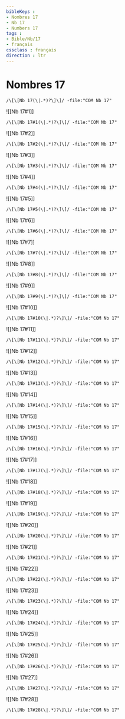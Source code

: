 ```yaml
---
bibleKeys : 
- Nombres 17
- Nb 17
- Numbers 17
tags : 
- Bible/Nb/17
- français
cssclass : français
direction : ltr
---
```


# Nombres 17

```query
/\[\[Nb 17(\|.*)?\]\]/ -file:"COM Nb 17"
```



![[Nb 17#1]]

```query
/\[\[Nb 17#1(\|.*)?\]\]/ -file:"COM Nb 17"
```

![[Nb 17#2]]

```query
/\[\[Nb 17#2(\|.*)?\]\]/ -file:"COM Nb 17"
```

![[Nb 17#3]]

```query
/\[\[Nb 17#3(\|.*)?\]\]/ -file:"COM Nb 17"
```

![[Nb 17#4]]

```query
/\[\[Nb 17#4(\|.*)?\]\]/ -file:"COM Nb 17"
```

![[Nb 17#5]]

```query
/\[\[Nb 17#5(\|.*)?\]\]/ -file:"COM Nb 17"
```

![[Nb 17#6]]

```query
/\[\[Nb 17#6(\|.*)?\]\]/ -file:"COM Nb 17"
```

![[Nb 17#7]]

```query
/\[\[Nb 17#7(\|.*)?\]\]/ -file:"COM Nb 17"
```

![[Nb 17#8]]

```query
/\[\[Nb 17#8(\|.*)?\]\]/ -file:"COM Nb 17"
```

![[Nb 17#9]]

```query
/\[\[Nb 17#9(\|.*)?\]\]/ -file:"COM Nb 17"
```

![[Nb 17#10]]

```query
/\[\[Nb 17#10(\|.*)?\]\]/ -file:"COM Nb 17"
```

![[Nb 17#11]]

```query
/\[\[Nb 17#11(\|.*)?\]\]/ -file:"COM Nb 17"
```

![[Nb 17#12]]

```query
/\[\[Nb 17#12(\|.*)?\]\]/ -file:"COM Nb 17"
```

![[Nb 17#13]]

```query
/\[\[Nb 17#13(\|.*)?\]\]/ -file:"COM Nb 17"
```

![[Nb 17#14]]

```query
/\[\[Nb 17#14(\|.*)?\]\]/ -file:"COM Nb 17"
```

![[Nb 17#15]]

```query
/\[\[Nb 17#15(\|.*)?\]\]/ -file:"COM Nb 17"
```

![[Nb 17#16]]

```query
/\[\[Nb 17#16(\|.*)?\]\]/ -file:"COM Nb 17"
```

![[Nb 17#17]]

```query
/\[\[Nb 17#17(\|.*)?\]\]/ -file:"COM Nb 17"
```

![[Nb 17#18]]

```query
/\[\[Nb 17#18(\|.*)?\]\]/ -file:"COM Nb 17"
```

![[Nb 17#19]]

```query
/\[\[Nb 17#19(\|.*)?\]\]/ -file:"COM Nb 17"
```

![[Nb 17#20]]

```query
/\[\[Nb 17#20(\|.*)?\]\]/ -file:"COM Nb 17"
```

![[Nb 17#21]]

```query
/\[\[Nb 17#21(\|.*)?\]\]/ -file:"COM Nb 17"
```

![[Nb 17#22]]

```query
/\[\[Nb 17#22(\|.*)?\]\]/ -file:"COM Nb 17"
```

![[Nb 17#23]]

```query
/\[\[Nb 17#23(\|.*)?\]\]/ -file:"COM Nb 17"
```

![[Nb 17#24]]

```query
/\[\[Nb 17#24(\|.*)?\]\]/ -file:"COM Nb 17"
```

![[Nb 17#25]]

```query
/\[\[Nb 17#25(\|.*)?\]\]/ -file:"COM Nb 17"
```

![[Nb 17#26]]

```query
/\[\[Nb 17#26(\|.*)?\]\]/ -file:"COM Nb 17"
```

![[Nb 17#27]]

```query
/\[\[Nb 17#27(\|.*)?\]\]/ -file:"COM Nb 17"
```

![[Nb 17#28]]

```query
/\[\[Nb 17#28(\|.*)?\]\]/ -file:"COM Nb 17"
```

